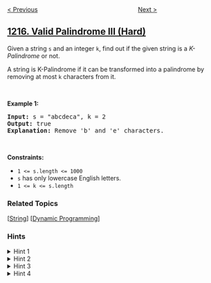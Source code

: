 <!--|This file generated by command(leetcode description); DO NOT EDIT.    |-->
<!--+----------------------------------------------------------------------+-->
<!--|@author    openset <openset.wang@gmail.com>                           |-->
<!--|@link      https://github.com/openset                                 |-->
<!--|@home      https://github.com/openset/leetcode                        |-->
<!--+----------------------------------------------------------------------+-->

[< Previous](https://github.com/openset/leetcode/tree/master/problems/stepping-numbers "Stepping Numbers")
　　　　　　　　　　　　　　　　
[Next >](https://github.com/openset/leetcode/tree/master/problems/play-with-chips "Play with Chips")

## [1216. Valid Palindrome III (Hard)](https://leetcode.com/problems/valid-palindrome-iii "验证回文字符串 III")

<p>Given a string <code>s</code>&nbsp;and an integer&nbsp;<code>k</code>, find out if the given string is&nbsp;a&nbsp;<em>K-Palindrome</em> or not.</p>

<p>A string is K-Palindrome if it can be&nbsp;transformed&nbsp;into a palindrome by removing at most <code>k</code> characters from it.</p>

<p>&nbsp;</p>
<p><strong>Example 1:</strong></p>

<pre>
<strong>Input:</strong> s = &quot;abcdeca&quot;, k = 2
<strong>Output:</strong> true
<strong>Explanation: </strong>Remove &#39;b&#39; and &#39;e&#39; characters.
</pre>

<p>&nbsp;</p>
<p><strong>Constraints:</strong></p>

<ul>
	<li><code>1 &lt;= s.length &lt;= 1000</code></li>
	<li><code>s</code>&nbsp;has only lowercase English letters.</li>
	<li><code>1 &lt;= k&nbsp;&lt;= s.length</code></li>
</ul>

### Related Topics
  [[String](https://github.com/openset/leetcode/tree/master/tag/string/README.md)]
  [[Dynamic Programming](https://github.com/openset/leetcode/tree/master/tag/dynamic-programming/README.md)]

### Hints
<details>
<summary>Hint 1</summary>
Can you reduce this problem to a classic problem?
</details>

<details>
<summary>Hint 2</summary>
The problem is equivalent to finding any palindromic subsequence of length at least N-K where N is the length of the string.
</details>

<details>
<summary>Hint 3</summary>
Try to find the longest palindromic subsequence.
</details>

<details>
<summary>Hint 4</summary>
Use DP to do that.
</details>
